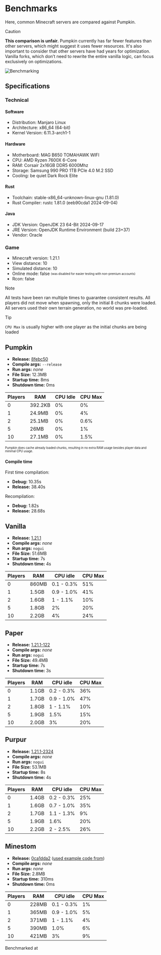 # Benchmarks

Here, common Minecraft servers are compared against Pumpkin.

> [!CAUTION]
> **This comparison is unfair.** Pumpkin currently has far fewer features than other servers, which might suggest it uses fewer resources.
> It's also important to consider that other servers have had years for optimization.
> Vanilla forks, which don’t need to rewrite the entire vanilla logic, can focus exclusively on optimizations.

![Benchmarking](/assets/benchmarking.png)

## Specifications

### Technical

#### Software

- Distribution: Manjaro Linux
- Architecture: x86_64 (64-bit)
- Kernel Version: 6.11.3-arch1-1

#### Hardware

- Motherboard: MAG B650 TOMAHAWK WIFI
- CPU: AMD Ryzen 7600X 6-Core
- RAM: Corsair 2x16GB DDR5 6000Mhz
- Storage: Samsung 990 PRO 1TB PCIe 4.0 M.2 SSD
- Cooling: be quiet Dark Rock Elite

#### Rust

- Toolchain: stable-x86_64-unknown-linux-gnu (1.81.0)
- Rust Compiler: rustc 1.81.0 (eeb90cda1 2024-09-04)

#### Java

- JDK Version: OpenJDK 23 64-Bit 2024-09-17
- JRE Version: OpenJDK Runtime Environment (build 23+37)
- Vendor: Oracle

### Game

- Minecraft version: 1.21.1
- View distance: 10
- Simulated distance: 10
- Online mode: false <sub><sup>(was disabled for easier testing with non-premium accounts)</sup></sub>
- Rcon: false

> [!NOTE]
> All tests have been ran multiple times to guarantee consistent results.
> All players did not move when spawning, only the initial 8 chunks were loaded.
> All servers used their own terrain generation, no world was pre-loaded.

> [!TIP]
> `CPU Max` is usually higher with one player as the initial chunks are being loaded

## Pumpkin

- **Release:** [8febc50](https://github.com/Snowiiii/Pumpkin/commit/8febc5035d5611558c13505b7724e6ca284e0ada)
- **Compile args:** `--release`
- **Run args:** *none*
- **File Size:** 12.3MB
- **Startup time:** 8ms
- **Shutdown time:** 0ms

| Players | RAM     | CPU Idle | CPU Max |
| ------- | ------- | -------- | ------- |
| 0       | 392.2KB | 0%       | 0%      |
| 1       | 24.9MB  | 0%       | 4%      |
| 2       | 25.1MB  | 0%       | 0.6%    |
| 5       | 26MB    | 0%       | 1%      |
| 10      | 27.1MB  | 0%       | 1.5%    |

<sub><sup>Pumpkin does cache already loaded chunks, resulting in no extra RAM usage besides player data and minimal CPU usage.</sup></sub>

#### Compile time
First time compilation:
- **Debug:** 10.35s
- **Release:** 38.40s

Recompilation:
- **Debug:** 1.82s
- **Release:** 28.68s

## Vanilla

- **Release:** [1.21.1](https://piston-data.mojang.com/v1/objects/59353fb40c36d304f2035d51e7d6e6baa98dc05c/server.jar)
- **Compile args:** *none*
- **Run args:** `nogui`
- **File Size:** 51.6MB
- **Startup time:** 7s
- **Shutdown time:** 4s

| Players | RAM   | CPU idle   | CPU Max |
| ------- | ----- | ---------- | ------- |
| 0       | 860MB | 0.1 - 0.3% | 51%     |
| 1       | 1.5GB | 0.9 - 1.0% | 41%     |
| 2       | 1.6GB | 1 - 1.1%   | 10%     |
| 5       | 1.8GB | 2%         | 20%     |
| 10      | 2.2GB | 4%         | 24%     |

## Paper

- **Release:** [1.21.1-122](https://api.papermc.io/v2/projects/paper/versions/1.21.1/builds/122/downloads/paper-1.21.1-122.jar)
- **Compile args:** *none*
- **Run args:** `nogui`
- **File Size:** 49.4MB
- **Startup time:** 7s
- **Shutdown time:** 3s

| Players | RAM   | CPU idle   | CPU Max |
| ------- | ----- | ---------- | ------- |
| 0       | 1.1GB | 0.2 - 0.3% | 36%     |
| 1       | 1.7GB | 0.9 - 1.0% | 47%     |
| 2       | 1.8GB | 1 - 1.1%   | 10%     |
| 5       | 1.9GB | 1.5%       | 15%     |
| 10      | 2.0GB | 3%         | 20%     |


## Purpur

- **Release:** [1.21.1-2324](https://api.purpurmc.org/v2/purpur/1.21.1/2324/download)
- **Compile args:** *none*
- **Run args:** `nogui`
- **File Size:** 53.1MB
- **Startup time:** 8s
- **Shutdown time:** 4s

| Players | RAM   | CPU idle   | CPU Max |
| ------- | ----- | ---------- | ------- |
| 0       | 1.4GB | 0.2 - 0.3% | 25%     |
| 1       | 1.6GB | 0.7 - 1.0% | 35%     |
| 2       | 1.7GB | 1.1 - 1.3% | 9%      |
| 5       | 1.9GB | 1.6%       | 20%     |
| 10      | 2.2GB | 2 - 2.5%   | 26%     |

## Minestom

- **Release:** [0ca1dda2](https://github.com/Minestom/Minestom/commit/0ca1dda2fe11390a1b89a228bbe7bf78fefc73e1) ([used example code from](https://minestom.net/docs/setup/your-first-server))
- **Compile args:** *none*
- **Run args:** *none*
- **File Size:** 2.8MB
- **Startup time:** 310ms
- **Shutdown time:** 0ms

| Players | RAM   | CPU idle   | CPU Max |
| ------- | ----- | ---------- | ------- |
| 0       | 228MB | 0.1 - 0.3% | 1%      |
| 1       | 365MB | 0.9 - 1.0% | 5%      |
| 2       | 371MB | 1 - 1.1%   | 4%      |
| 5       | 390MB | 1.0%       | 6%      |
| 10      | 421MB | 3%         | 9%      |

Benchmarked at <FmtDateTime :d="new Date('2024-10-15T16:34Z')" />
